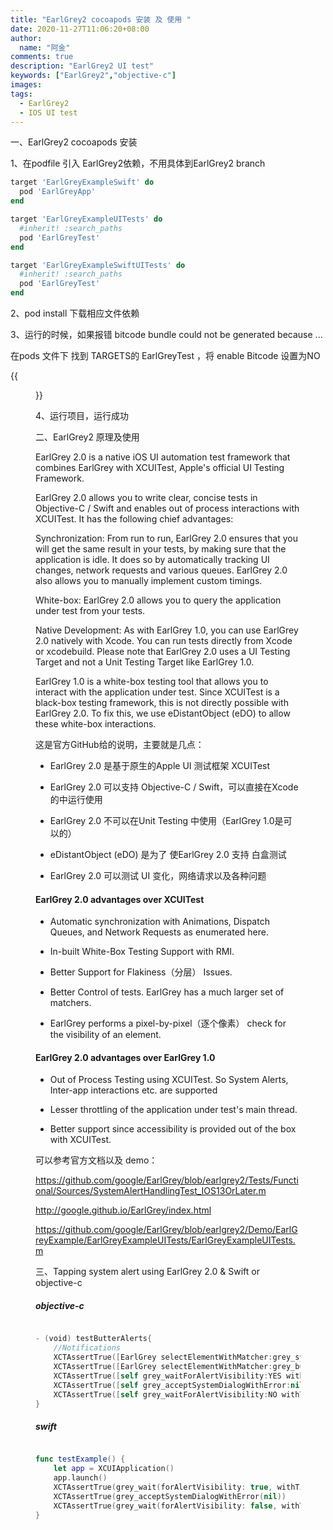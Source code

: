 ```yaml
---
title: "EarlGrey2 cocoapods 安装 及 使用 "
date: 2020-11-27T11:06:20+08:00
author:
  name: "阿金"
comments: true
description: "EarlGrey2 UI test"
keywords: ["EarlGrey2","objective-c"]
images:
tags:
  - EarlGrey2
  - IOS UI test
---
```


一、EarlGrey2 cocoapods 安装

1、在podfile 引入 EarlGrey2依赖，不用具体到EarlGrey2 branch

``` ruby
target 'EarlGreyExampleSwift' do
  pod 'EarlGreyApp'
end

target 'EarlGreyExampleUITests' do
  #inherit! :search_paths
  pod 'EarlGreyTest'
end

target 'EarlGreyExampleSwiftUITests' do
  #inherit! :search_paths
  pod 'EarlGreyTest'
end

```

2、pod install 下载相应文件依赖

3、运行的时候，如果报错  bitcode bundle could not be generated because ...

在pods 文件下 找到 TARGETS的 EarlGreyTest ，将 enable Bitcode 设置为NO

{{<figure src="/images/EarlGrey2.png" alt="EarlGrey2">}}

4、运行项目，运行成功

二、EarlGrey2 原理及使用


EarlGrey 2.0 is a native iOS UI automation test framework that combines EarlGrey with XCUITest, Apple's official UI Testing Framework.

EarlGrey 2.0 allows you to write clear, concise tests in Objective-C / Swift and enables out of process interactions with XCUITest. It has the following chief advantages:

Synchronization: From run to run, EarlGrey 2.0 ensures that you will get the same result in your tests, by making sure that the application is idle. It does so by automatically tracking UI changes, network requests and various queues. EarlGrey 2.0 also allows you to manually implement custom timings.

White-box: EarlGrey 2.0 allows you to query the application under test from your tests.

Native Development: As with EarlGrey 1.0, you can use EarlGrey 2.0 natively with Xcode. You can run tests directly from Xcode or xcodebuild. Please note that EarlGrey 2.0 uses a UI Testing Target and not a Unit Testing Target like EarlGrey 1.0.

EarlGrey 1.0 is a white-box testing tool that allows you to interact with the application under test. Since XCUITest is a black-box testing framework, this is not directly possible with EarlGrey 2.0. To fix this, we use eDistantObject (eDO) to allow these white-box interactions.

这是官方GitHub给的说明，主要就是几点：

- EarlGrey 2.0 是基于原生的Apple UI 测试框架 XCUITest

- EarlGrey 2.0 可以支持 Objective-C / Swift，可以直接在Xcode的中运行使用

- EarlGrey 2.0 不可以在Unit Testing 中使用（EarlGrey 1.0是可以的）

- eDistantObject (eDO) 是为了 使EarlGrey 2.0 支持 白盒测试

- EarlGrey 2.0 可以测试 UI 变化，网络请求以及各种问题


#### EarlGrey 2.0 advantages over XCUITest
- Automatic synchronization with Animations, Dispatch Queues, and Network Requests as enumerated here.

- In-built White-Box Testing Support with RMI.

- Better Support for Flakiness（分层） Issues.

- Better Control of tests. EarlGrey has a much larger set of matchers.

- EarlGrey performs a pixel-by-pixel（逐个像素） check for the visibility of an element.

#### EarlGrey 2.0 advantages over EarlGrey 1.0
- Out of Process Testing using XCUITest. So System Alerts, Inter-app interactions etc. are supported

- Lesser throttling of the application under test's main thread.

- Better support since accessibility is provided out of the box with XCUITest.


可以参考官方文档以及 demo：

https://github.com/google/EarlGrey/blob/earlgrey2/Tests/Functional/Sources/SystemAlertHandlingTest_IOS13OrLater.m

http://google.github.io/EarlGrey/index.html

https://github.com/google/EarlGrey/blob/earlgrey2/Demo/EarlGreyExample/EarlGreyExampleUITests/EarlGreyExampleUITests.m



三、Tapping system alert using EarlGrey 2.0 & Swift or objective-c

##### objective-c

``` swift

- (void) testButterAlerts{
    //Notifications
    XCTAssertTrue([EarlGrey selectElementWithMatcher:grey_systemAlertViewShown()]);
    XCTAssertTrue([EarlGrey selectElementWithMatcher:grey_buttonTitle(@"“APP”想给您发送通知")]);
    XCTAssertTrue([self grey_waitForAlertVisibility:YES withTimeout:1]);
    XCTAssertTrue([self grey_acceptSystemDialogWithError:nil]);
    XCTAssertTrue([self grey_waitForAlertVisibility:NO withTimeout:1]); 
}

```

##### swift


``` swift

func testExample() {
    let app = XCUIApplication()
    app.launch()
    XCTAssertTrue(grey_wait(forAlertVisibility: true, withTimeout: 2))
    XCTAssertTrue(grey_acceptSystemDialogWithError(nil))
    XCTAssertTrue(grey_wait(forAlertVisibility: false, withTimeout: 1))    
}
```